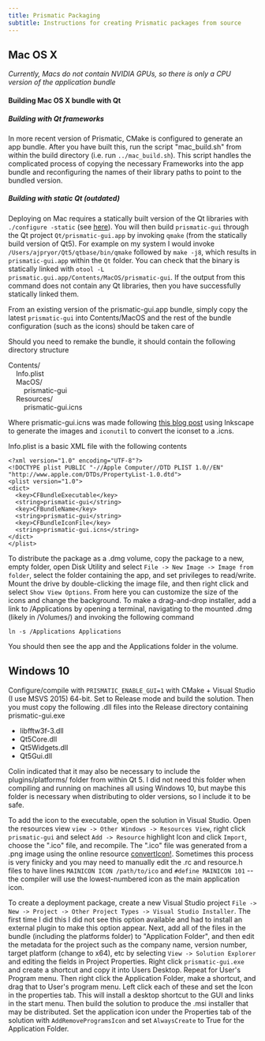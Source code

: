 ```yaml
---
title: Prismatic Packaging 
subtitle: Instructions for creating Prismatic packages from source
---
```



## Mac OS X

*Currently, Macs do not contain NVIDIA GPUs, so there is only a CPU version of the application bundle*


#### Building Mac OS X bundle with Qt

##### Building with Qt frameworks
In more recent version of Prismatic, CMake is configured to generate an app bundle. After you have built this, run the script "mac_build.sh" from within the build directory (i.e. run `../mac_build.sh`). This script handles the complicated process of copying the necessary Frameworks into the app bundle and reconfiguring the names of their library paths to point to the bundled version.

##### Building with static Qt (outdated)
Deploying on Mac requires a statically built version of the Qt libraries with `./configure -static` (see [here](http://doc.qt.io/qt-5/osx-deployment.html)). You will then build `prismatic-gui` through the Qt project `Qt/prismatic-gui.app` by invoking `qmake` (from the statically build version of Qt5). For example on my system I would invoke `/Users/ajpryor/Qt5/qtbase/bin/qmake` followed by `make -j8`, which results in `prismatic-gui.app` within the `Qt` folder. You can check that the binary is statically linked with `otool -L prismatic.gui.app/Contents/MacOS/prismatic-gui`. If the output from this command does not contain any Qt libraries, then you have successfully statically linked them.

From an existing version of the prismatic-gui.app bundle, simply copy the latest `prismatic-gui` into Contents/MacOS and the rest of the bundle configuration (such as the icons) should be taken care of

Should you need to remake the bundle, it should contain the following directory structure  

Contents/  
&nbsp;&nbsp;&nbsp;&nbsp;Info.plist  
&nbsp;&nbsp;&nbsp;&nbsp;MacOS/  
&nbsp;&nbsp;&nbsp;&nbsp;&nbsp;&nbsp;&nbsp;&nbsp;prismatic-gui  
&nbsp;&nbsp;&nbsp;&nbsp;Resources/  
&nbsp;&nbsp;&nbsp;&nbsp;&nbsp;&nbsp;&nbsp;&nbsp;prismatic-gui.icns

Where prismatic-gui.icns was made following [this blog post](https://blog.macsales.com/28492-create-your-own-custom-icons-in-10-7-5-or-later) using Inkscape to generate the images and `iconutil` to convert the iconset to a .icns.  

 Info.plist is a basic XML file with the following contents


~~~
<?xml version="1.0" encoding="UTF-8"?>
<!DOCTYPE plist PUBLIC "-//Apple Computer//DTD PLIST 1.0//EN" "http://www.apple.com/DTDs/PropertyList-1.0.dtd">
<plist version="1.0">
<dict>
  <key>CFBundleExecutable</key>
  <string>prismatic-gui</string>
  <key>CFBundleName</key>
  <string>prismatic-gui</string>
  <key>CFBundleIconFile</key>
  <string>prismatic-gui.icns</string>
</dict>
</plist>
~~~

To distribute the package as a .dmg volume, copy the package to a new, empty folder, open Disk Utility and select `File -> New Image -> Image from folder`, select the folder containing the app, and set privileges to read/write. Mount the drive by double-clicking the image file, and then right click and select `Show View Options`. From here you can customize the size of the icons and change the background. To make a drag-and-drop installer, add a link to /Applications by opening a terminal, navigating to the mounted .dmg (likely in /Volumes/) and invoking the following command

~~~
ln -s /Applications Applications
~~~

You should then see the app and the Applications folder in the volume. 

## Windows 10

Configure/compile with `PRISMATIC_ENABLE_GUI=1` with CMake + Visual Studio (I use MSVS 2015) 64-bit. Set to Release mode and build the solution. Then you must copy the following .dll files into the Release directory containing prismatic-gui.exe

* libfftw3f-3.dll
* Qt5Core.dll
* Qt5Widgets.dll
* Qt5Gui.dll

Colin indicated that it may also be necessary to include the plugins/platforms/ folder from within Qt 5. I did not need this folder when compiling and running on machines all using Windows 10, but maybe this folder is necessary when distributing to older versions, so I include it to be safe.

To add the icon to the executable, open the solution in Visual Studio. Open the resources view `view -> Other Windows -> Resources View`, right click `prismatic-gui` and select `Add -> Resource` highlight Icon and click `Import`, choose the ".ico" file, and recompile. The ".ico" file was generated from a .png image using the online resource [convertIcon!](www.converticon.com). Sometimes this process is very finicky and you may need to manually edit the .rc and resource.h files to have lines `MAINICON ICON /path/to/ico` and `#define MAINICON 101` -- the compiler will use the lowest-numbered icon as the main application icon.

To create a deployment package, create a new Visual Studio project `File -> New -> Project -> Other Project Types -> Visual Studio Installer`. The first time I did this I did not see this option available and had to install an external plugin to make this option appear. Next, add all of the files in the bundle (including the platforms folder) to "Application Folder", and then edit the metadata for the project such as the company name, version number, target platform (change to x64), etc by selecting `View -> Solution Explorer` and editing the fields in Project Properties. Right click `prismatic-gui.exe` and create a shortcut and copy it into Users Desktop. Repeat for User's Program menu. Then right click the Application Folder, make a shortcut, and drag that to User's program menu. Left click each of these and set the Icon in the properties tab. This will install a desktop shortcut to the GUI and links in the start menu. Then build the solution to produce the .msi installer that may be distributed. Set the application icon under the Properties tab of the solution with `AddRemoveProgramsIcon` and set `AlwaysCreate` to True for the Application Folder.
